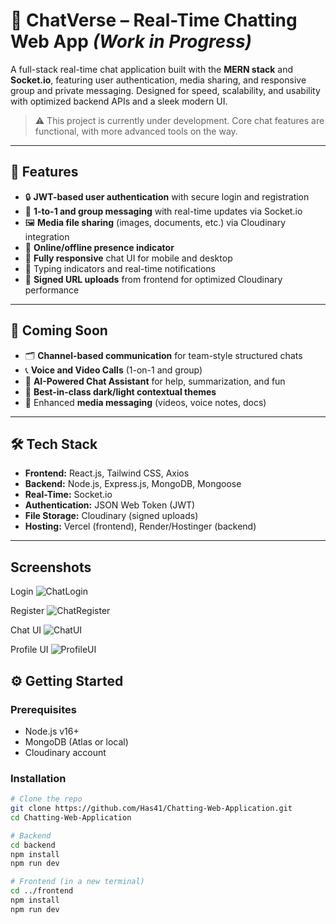 # 💬 ChatVerse – Real-Time Chatting Web App *(Work in Progress)*

A full-stack real-time chat application built with the **MERN stack** and **Socket.io**, featuring user authentication, media sharing, and responsive group and private messaging. Designed for speed, scalability, and usability with optimized backend APIs and a sleek modern UI.

> ⚠️ This project is currently under development. Core chat features are functional, with more advanced tools on the way.

---

## 🚀 Features

- 🔒 **JWT-based user authentication** with secure login and registration
- 👥 **1-to-1 and group messaging** with real-time updates via Socket.io
- 🖼️ **Media file sharing** (images, documents, etc.) via Cloudinary integration
- 🧩 **Online/offline presence indicator**
- 📱 **Fully responsive** chat UI for mobile and desktop
- 💬 Typing indicators and real-time notifications
- 🔗 **Signed URL uploads** from frontend for optimized Cloudinary performance

---

## 🔮 Coming Soon

- 🗂️ **Channel-based communication** for team-style structured chats
- 📞 **Voice and Video Calls** (1-on-1 and group)
- 🧠 **AI-Powered Chat Assistant** for help, summarization, and fun
- 🎨 **Best-in-class dark/light contextual themes**
- 📎 Enhanced **media messaging** (videos, voice notes, docs)

---

## 🛠️ Tech Stack

- **Frontend:** React.js, Tailwind CSS, Axios
- **Backend:** Node.js, Express.js, MongoDB, Mongoose
- **Real-Time:** Socket.io
- **Authentication:** JSON Web Token (JWT)
- **File Storage:** Cloudinary (signed uploads)
- **Hosting:** Vercel (frontend), Render/Hostinger (backend)

---

## Screenshots

Login
![ChatLogin](https://github.com/user-attachments/assets/48ce5bd6-53be-4c01-a0e8-2c9e4c435e80)

Register
![ChatRegister](https://github.com/user-attachments/assets/fb25f09b-ddd8-4e74-8372-ab02e181a428)

Chat UI
![ChatUI](https://github.com/user-attachments/assets/dedac15c-5c27-4dc6-8de8-21cbcd47bd16)

Profile UI
![ProfileUI](https://github.com/user-attachments/assets/3dd61b28-bd70-48c1-92f2-b9c5b89abf83)

## ⚙️ Getting Started

### Prerequisites
- Node.js v16+
- MongoDB (Atlas or local)
- Cloudinary account

### Installation

```bash
# Clone the repo
git clone https://github.com/Has41/Chatting-Web-Application.git
cd Chatting-Web-Application

# Backend
cd backend
npm install
npm run dev

# Frontend (in a new terminal)
cd ../frontend
npm install
npm run dev
